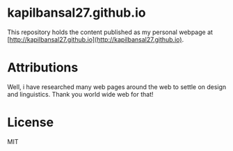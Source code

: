 # kapilbansal27.github.io
This repository holds the content published as my personal webpage at [http://kapilbansal27.github.io](http://kapilbansal27.github.io).

# Attributions
Well, i have researched many web pages around the web to settle on design and linguistics.
Thank you world wide web for that!

# License
MIT



